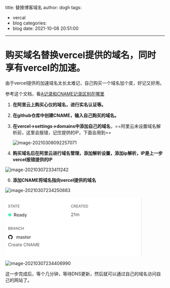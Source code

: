 title: 替换博客域名
author: dogh
tags:
  - vercal
  - blog
categories:
  - blog
date: 2021-10-08 20:51:00
---
# 购买域名替换vercel提供的域名，同时享有vercel的加速。



由于vercel提供的加速域名太长太难记，自己购买一个域名加个皮，好记又好用。

参考这个文档，看[A记录和CNAME记录区别在哪里](https://cloud.tencent.com/developer/article/1349559)



1. **在阿里云上购买心仪的域名，进行实名认证等。**

2. **在github仓库中创建CNAME，输入自己购买的域名。**

3. **在vercel->settings->domains中添加自己的域名**，==阿里云未设置域名解析前，这里会报错，记住提供的IP，下面会用到==

   ![image-20210308092257071](https://hhl-pic.oss-cn-hangzhou.aliyuncs.com/myblog-pic/image-20210308092257071.png)

4. **购买域名后在阿里云进行域名管理，添加解析设置，添加ip解析，IP是上一步vercel报错提供的IP**

![image-20210307233411242](https://hhl-pic.oss-cn-hangzhou.aliyuncs.com/myblog-pic/image-20210307233411242.png)

6. **添加CNAME将域名指向vercel提供的域名**

![image-20210307234250683](https://hhl-pic.oss-cn-hangzhou.aliyuncs.com/myblog-pic/image-20210307234250683.png)

![image-20210307233708846](https://raw.githubusercontent.com/huang-github996/picture-blog/main/blog/image-20210307233708846.png)

![image-20210307234406990](https://hhl-pic.oss-cn-hangzhou.aliyuncs.com/myblog-pic/image-20210307234406990.png)

这一步完成后，等个几分钟，等待DNS更新，然后就可以通过自己的域名访问自己的网站了。

